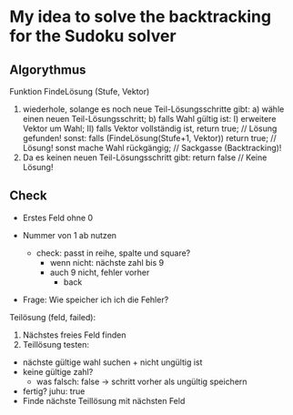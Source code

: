 # My idea to solve the backtracking for the Sudoku solver

## Algorythmus
Funktion FindeLösung (Stufe, Vektor)
  1. wiederhole, solange es noch neue Teil-Lösungsschritte gibt:
     a) wähle einen neuen Teil-Lösungsschritt;
     b) falls Wahl gültig ist:
               I) erweitere Vektor um Wahl;
              II) falls Vektor vollständig ist, return true; // Lösung gefunden!
                  sonst:
                       falls (FindeLösung(Stufe+1, Vektor)) return true; // Lösung!
                       sonst mache Wahl rückgängig; // Sackgasse (Backtracking)!
  2. Da es keinen neuen Teil-Lösungsschritt gibt: return false // Keine Lösung!
  
## Check
- Erstes Feld ohne 0
- Nummer von 1 ab nutzen
  - check: passt in reihe, spalte und square?
    - wenn nicht: nächste zahl bis 9
    - auch 9 nicht, fehler vorher
      - back

- Frage: Wie speicher ich ich die Fehler?

Teilösung (feld, failed):
1. Nächstes freies Feld finden
2. Teillösung testen: 
  - nächste gültige wahl suchen + nicht ungültig ist
  - keine gültige zahl?
    - was falsch: false -> schritt vorher als ungültig speichern
  - fertig? juhu: true
  - Finde nächste Teillösung mit nächsten Feld
